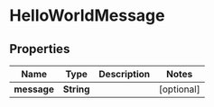 

# HelloWorldMessage


## Properties

| Name | Type | Description | Notes |
|------------ | ------------- | ------------- | -------------|
|**message** | **String** |  |  [optional] |



